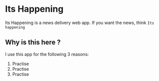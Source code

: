 Its Happening
==================

Its Happening is a news delivery web app. If you want the news, think `Its happening`

Why is this here ?
------------------

I use this app for the following 3 reasons:

1. Practise
2. Practise
3. Practise

